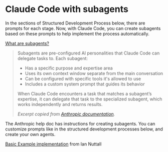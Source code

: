 # Claude Code with subagents

In the sections of Structured Development Process below, there are prompts for each stage.  Now, with Claude Code, you can create subagents based on these prompts to help implement the process automatically. 

[What are subagents?](https://docs.anthropic.com/en/docs/claude-code/sub-agents)

> Subagents are pre-configured AI personalities that Claude Code can delegate tasks to. Each subagent:
>
> - Has a specific purpose and expertise area
> - Uses its own context window separate from the main conversation
> - Can be configured with specific tools it's allowed to use
> - Includes a custom system prompt that guides its behavior
>
> When Claude Code encounters a task that matches a subagent’s expertise, it can delegate that task to the specialized subagent, which works independently and returns results.
>
> *Excerpt copied from [Anthropic documentation](https://docs.anthropic.com/en/docs/claude-code/sub-agents).*

The Anthropic help doc has instructions for creating subagents.  You can customize prompts like in the structured development processes below, and create your own agents.  

[Basic Example implementation](https://github.com/iannuttall/claude-agents) from Ian Nuttall



